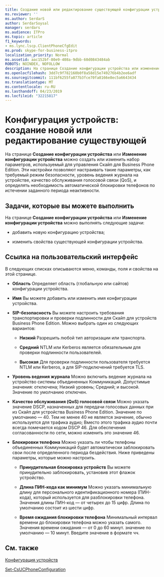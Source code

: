 ```yaml
---
title: Создание новой или редактирование существующей конфигурации устройства
ms.reviewer: ''
ms.author: SerdarS
author: SerdarSoysal
manager: serdars
ms.audience: ITPro
ms.topic: article
f1_keywords:
- ms.lync.lscp.ClientPhoneCfgEdit
ms.prod: skype-for-business-itpro
localization_priority: Normal
ms.assetid: aac152bf-80e9-408a-9dbb-60d0843484ab
ROBOTS: NOINDEX, NOFOLLOW
description: На странице Создание конфигурации устройства или изменение конфигурации устройства можно создать или изменить набор параметров, используемый для управления Скайп для Business Phone Edition. Эти настройки позволяют настраивать такие параметры, как требуемый режим безопасности, уровень ведения журнала на устройстве, качество обслуживания голосовой связи (QoS), и определять необходимость автоматической блокировки телефонов по истечении заданного периода неактивности.
ms.openlocfilehash: 3dd7c9f782160b0f8a58d15e749276b4b2ee6adf
ms.sourcegitcommit: 111bf6255fa877b3fce70fa8166e8ec5a6643434
ms.translationtype: MT
ms.contentlocale: ru-RU
ms.lasthandoff: 04/23/2019
ms.locfileid: "32215817"
---
```

# <a name="device-configuration-create-new-or-edit-existing"></a>Конфигурация устройств: создание новой или редактирование существующей
 
На странице **Создание конфигурации устройства** или **Изменение конфигурации устройства** можно создать или изменить набор параметров, используемый для управления Скайп для Business Phone Edition. Эти настройки позволяют настраивать такие параметры, как требуемый режим безопасности, уровень ведения журнала на устройстве, качество обслуживания голосовой связи (QoS), и определять необходимость автоматической блокировки телефонов по истечении заданного периода неактивности.
  
## <a name="tasks-you-can-perform"></a>Задачи, которые вы можете выполнить

На странице **Создание конфигурации устройства** или **Изменение конфигурации устройства** можно выполнять следующие задачи:
  
- добавить новую конфигурацию устройства;
    
- изменить свойства существующей конфигурации устройства.
    
## <a name="ui-reference"></a>Ссылка на пользовательский интерфейс

В следующих списках описываются меню, команды, поля и свойства на этой странице.
  
- **Область** Определяет область (глобальную или сайтов) конфигурации устройства.
    
- **Имя** Вы можете добавить или изменить имя конфигурации устройства.
    
- **SIP-безопасность** Вы можете настроить требования транспортировки и проверки подлинности для Скайп для устройств Business Phone Edition. Можно выбрать один из следующих вариантов:
    
  - **Низкий** Разрешить любой тип авторизации или транспорта.
    
  - **Средний** NTLM или Kerberos является обязательным для проверки подлинности пользователей.
    
  - **Высокая** Для проверки подлинности пользователя требуется NTLM или Kerberos, а для SIP-подключений требуется TLS.
    
- **Уровень ведения журнала** Можно включить ведение журнала на устройство системы объединенных Коммуникаций. Допустимые значения: отключена; Низкий уровень; Средний; и высокой. Значение по умолчанию отключен.
    
- **Качество обслуживания (QoS) голосовой связи** Можно указать значение DSCP, назначенных для передачи голосовых данных при из Скайп для устройства Business Phone Edition. Значение по умолчанию — 40. Тем не менее 40 не является значение, обычно используется для трафика аудио; Вместо этого трафика аудио почти всегда помечается кодом DSCP 46. Для обеспечения согласованности по сети, можно изменить это значение 46.
    
- **Блокировки телефона** Можно указать ли чтобы телефоны объединенных Коммуникаций будет автоматически заблокировать свои после определенного периода бездействия. Ниже приведены параметры, которые можно настроить.
    
  - **Принудительная блокировка устройств** Вы можете принудительно заблокировать, установив этот флажок устройство.
    
  - **Длина ПИН-кода как минимум** Можно указать минимальную длину для персонального идентификационного номера (ПИН-кода), который используется для разблокировки телефона. Значения длины ПИН-код — от четырех до 15 цифр. Длина по умолчанию состоит из шести цифр.
    
  - **Время ожидания блокировки телефона** Минимальный интервал времени до блокировки телефона можно указать самого. Значения времени ожидания — от 0 до 60 минут. значение по умолчанию — 10 минут. Введите значение в формате чч.
    
## <a name="see-also"></a>См. также

[Конфигурация устройств](ms.lync.lscp.ClientDeviceCfgMain.md)

[Set-CsUCPhoneConfiguration](https://docs.microsoft.com/powershell/module/skype/set-csucphoneconfiguration?view=skype-ps)
